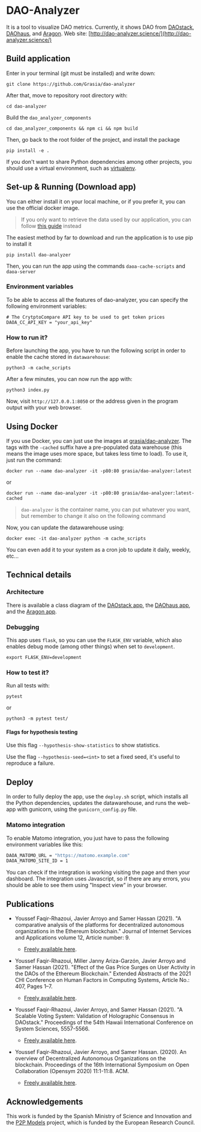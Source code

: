 # DAO-Analyzer
It is a tool to visualize DAO metrics. Currently, it shows DAO from [DAOstack](https://daostack.io/), [DAOhaus](https://daohaus.club/), and [Aragon](https://aragon.org/). Web site: [http://dao-analyzer.science/](http://dao-analyzer.science/)

## Build application
Enter in your terminal (git must be installed) and write down:

`git clone https://github.com/Grasia/dao-analyzer`

After that, move to repository root directory with:

```
cd dao-analyzer
```

Build the `dao_analyzer_components`

```
cd dao_analyzer_components && npm ci && npm build
```

Then, go back to the root folder of the project, and install the package

```
pip install -e .
```

If you don't want to share Python dependencies among other projects, you should use a virtual environment, such as [virtualenv](https://docs.python-guide.org/dev/virtualenvs/).

## Set-up & Running (Download app)
You can either install it on your local machine, or if you prefer it, you can use the official docker image.

> If you only want to retrieve the data used by our application, you can follow [this guide](./cache_scripts/README.md) instead

The easiest method by far to download and run the application is to use pip to install it

```
pip install dao-analyzer
```

Then, you can run the app using the commands `daoa-cache-scripts` and `daoa-server`
### Environment variables
To be able to access all the features of dao-analyzer, you can specify the following
environment variables:

```
# The CrytptoCompare API key to be used to get token prices
DAOA_CC_API_KEY = "your_api_key"
```

### How to run it?
Before launching the app, you have to run the following script in order to enable the cache stored in `datawarehouse`:

```
python3 -m cache_scripts
```

After a few minutes, you can now run the app with:

```
python3 index.py
```

Now, visit `http://127.0.0.1:8050` or the address given in the program output with your web browser.

## Using Docker <a name="docker"></a>
If you use Docker, you can just use the images at [grasia/dao-analyzer](https://hub.docker.com/r/grasia/dao-analyzer). The tags with the `-cached` suffix have a pre-populated data warehouse (this means the image uses more space, but takes less time to load). To use it, just run the command:

```
docker run --name dao-analyzer -it -p80:80 grasia/dao-analyzer:latest
```

or

```
docker run --name dao-analyzer -it -p80:80 grasia/dao-analyzer:latest-cached
```

> `dao-analyzer` is the container name, you can put whatever you want, but remember
> to change it also on the following command

Now, you can update the datawarehouse using:

```
docker exec -it dao-analyzer python -m cache_scripts
```

You can even add it to your system as a cron job to update it daily, weekly, etc...

## Technical details

### Architecture
There is available a class diagram of the [DAOstack app](https://github.com/Grasia/dao-analyzer/blob/master/dao_analyzer/apps/daostack/class_diagram.png), the [DAOhaus app](https://github.com/Grasia/dao-analyzer/blob/master/dao_analyzer/apps/daohaus/class_diagram.png), and the [Aragon app](https://github.com/Grasia/dao-analyzer/blob/master/dao_analyzer/apps/aragon/class_diagram.png).

### Debugging

This app uses `flask`, so you can use the `FLASK_ENV` variable, which also enables debug mode (among other things) when set to `development`.

```
export FLASK_ENV=development
```

### How to test it?
Run all tests with:

`pytest`

or

`python3 -m pytest test/`

#### Flags for hypothesis testing
Use this flag `--hypothesis-show-statistics` to show statistics.

Use the flag `--hypothesis-seed=<int>` to set a fixed seed, it's useful to reproduce a failure.



## Deploy
In order to fully deploy the app, use the `deploy.sh` script, which installs all the Python dependencies, updates the datawarehouse, and runs the web-app with gunicorn, using the `gunicorn_config.py` file.

### Matomo integration
To enable Matomo integration, you just have to pass the following environment variables like this:
```bash
DAOA_MATOMO_URL = "https://matomo.example.com"
DAOA_MATOMO_SITE_ID = 1
```

You can check if the integration is working visiting the page and then your dashboard. The integration uses Javascript, so if there are any errors, you should be able to see them using "Inspect view" in your browser.

## Publications
* Youssef Faqir-Rhazoui, Javier Arroyo and Samer Hassan (2021). "A comparative analysis of the platforms for decentralized autonomous organizations in the Ethereum blockchain." Journal of Internet Services and Applications volume 12, Article number: 9.
    * [Freely available here](https://jisajournal.springeropen.com/articles/10.1186/s13174-021-00139-6).

* Youssef Faqir-Rhazoui, Miller Janny Ariza-Garzón, Javier Arroyo and Samer Hassan (2021). "Effect of the Gas Price Surges on User Activity in the DAOs of the Ethereum Blockchain." Extended Abstracts of the 2021 CHI Conference on Human Factors in Computing Systems, Article No.: 407, Pages 1–7.
    * [Freely available here](https://dl.acm.org/doi/pdf/10.1145/3411763.3451755?casa_token=cU40LWnMO0EAAAAA:608tLS07Ya0KuhrBXihSSCRqMV72jDOu0XfP3jXnH64z4c2glcY43w69feOikee4t2oxoQ4doxAFjg).

* Youssef Faqir-Rhazoui, Javier Arroyo, and Samer Hassan (2021). "A Scalable Voting System: Validation of Holographic Consensus in DAOstack." Proceedings of the 54th Hawaii International Conference on System Sciences, 5557-5566.
    * [Freely available here](https://scholarspace.manoa.hawaii.edu/bitstream/10125/71296/0543.pdf).

* Youssef Faqir-Rhazoui, Javier Arroyo, and Samer Hassan. (2020). An overview of Decentralized Autonomous Organizations on the blockchain. Proceedings of the 16th International Symposium on Open Collaboration (Opensym 2020) 11:1-11:8. ACM. 
    * [Freely available here](https://opensym.org/wp-content/uploads/2020/08/os20-paper-a11-el-faqir.pdf).

## Acknowledgements
This work is funded by the Spanish Ministry of Science and Innovation and the [P2P Models](https://p2pmodels.eu/) project, which is funded by the European Research Council.
